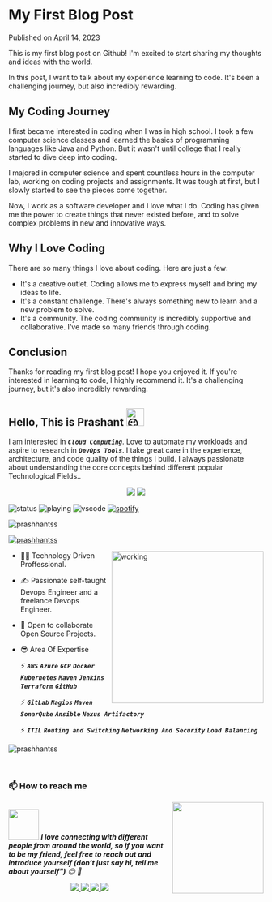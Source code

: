 # My First Blog Post

Published on April 14, 2023

This is my first blog post on Github! I'm excited to start sharing my thoughts and ideas with the world.

In this post, I want to talk about my experience learning to code. It's been a challenging journey, but also incredibly rewarding.

## My Coding Journey

I first became interested in coding when I was in high school. I took a few computer science classes and learned the basics of programming languages like Java and Python. But it wasn't until college that I really started to dive deep into coding.

I majored in computer science and spent countless hours in the computer lab, working on coding projects and assignments. It was tough at first, but I slowly started to see the pieces come together.

Now, I work as a software developer and I love what I do. Coding has given me the power to create things that never existed before, and to solve complex problems in new and innovative ways.

## Why I Love Coding

There are so many things I love about coding. Here are just a few:

- It's a creative outlet. Coding allows me to express myself and bring my ideas to life.
- It's a constant challenge. There's always something new to learn and a new problem to solve.
- It's a community. The coding community is incredibly supportive and collaborative. I've made so many friends through coding.

## Conclusion

Thanks for reading my first blog post! I hope you enjoyed it. If you're interested in learning to code, I highly recommend it. It's a challenging journey, but it's also incredibly rewarding.


































## Hello, This is Prashant <img src="https://fonts.gstatic.com/s/e/notoemoji/latest/1f609/512.gif" alt="😉" width="35" height="35">

I am interested in ***`Cloud Computing`***. Love to automate my workloads and aspire to research in ***`DevOps Tools`***. I take great care in the experience, architecture, and code quality of the things I build. I always passionate about understanding the core concepts behind different popular Technological Fields..

<p align="center">
 <img src="https://skillicons.dev/icons?i=aws,gcp,azure,jenkins,docker,kubernetes,linux,mongodb,postgres,tomcat"/>
  <img src="https://skillicons.dev/icons?i=git,ansible,github,githubactions,gitlab,gradle,nginx,visualstudio,html"/>
</p>

![status](https://nocache.advaith.workers.dev?url=https://img.shields.io/endpoint?url=https://dev.discordprofiles.me/api/badge/status/276544649148235776?simple=true)
![playing](https://nocache.advaith.workers.dev?url=https://img.shields.io/endpoint?url=https://dev.discordprofiles.me/api/badge/playing/276544649148235776)
![vscode](https://nocache.advaith.workers.dev?url=https://img.shields.io/endpoint?url=https://dev.discordprofiles.me/api/badge/vscode/276544649148235776)
[![spotify](https://nocache.advaith.workers.dev?url=https://img.shields.io/endpoint?url=https://dev.discordprofiles.me/api/badge/spotify/276544649148235776)](https://dev.discordprofiles.me/openspotify/276544649148235776)


<p align="left"> <img src="https://komarev.com/ghpvc/?username=prashhantss&label=Profile%20views&color=0e75b6&style=flat" alt="prashhantss" /> </p>

<p align="left"> <a href="https://twitter.com/prashhantss" target="blank"><img src="https://img.shields.io/twitter/follow/prashhantss?logo=twitter&style=for-the-badge" alt="prashhantss" /></a> </p>
<img align="right" alt="working" width="300" src="https://cdn.dribbble.com/users/1162077/screenshots/3848914/programmer.gif">

* 👩‍💻  Technology Driven Proffessional.
* ✍   Passionate self-taught Devops Engineer and a freelance Devops Engineer.
* 🤝  Open to collaborate Open Source Projects.
* 😎  Area Of Expertise

    ⚡ ***`AWS`*** ***`Azure`*** ***`GCP`*** ***`Docker`*** ***`Kubernetes`*** ***`Maven`*** ***`Jenkins`*** ***`Terraform`*** ***`GitHub`*** 

    ⚡ ***`GitLab`*** ***`Nagios`*** ***`Maven`*** ***`SonarQube`*** ***`Ansible`*** ***`Nexus Artifactory`***
    
    ⚡ ***`ITIL`*** ***`Routing and Switching`*** ***`Networking And Security`*** ***`Load Balancing`***

              
<p><img align="center" src="https://github-readme-streak-stats.herokuapp.com/?user=prashhantss&&theme=tokyonight" alt="prashhantss" /></p>


<br />

### 📫 How to reach me

<img align='right' src="https://media.giphy.com/media/M9gbBd9nbDrOTu1Mqx/giphy.gif" width="180">


##
<img src="https://media.giphy.com/media/LnQjpWaON8nhr21vNW/giphy.gif" width="60"> <em><b>I love connecting with different people from around the world, so if you want to be my friend, feel free to reach out and introduce yourself (don’t just say hi, tell me about yourself")</b> 😊 💜</em>


<p align="center">
  <a href="https://twitter.com/prashhantss">
    <img src="https://skillicons.dev/icons?i=twitter"/>
  </a>
  <a href="https://www.linkedin.com/in/prashant-patil-563a33166/">
    <img src="https://skillicons.dev/icons?i=linkedin"/>
  </a>
  <a href="mailto:prashhantss@gmail.com">
    <img src="https://img.icons8.com/fluency/48/000000/mail.png"/>
  </a>
  <a href="https://www.instagram.com/prashhantss">
   <img src="https://skillicons.dev/icons?i=instagram" />
  </a>
</p>
